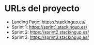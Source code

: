 # URLs del proyecto
- Landing Page: https://stackingup.eu/
- Sprint 1: https://sprint1.stackingup.es/
- Sprint 2: https://sprint2.stackingup.es/
- Sprint 3: https://sprint3.stackingup.es/
